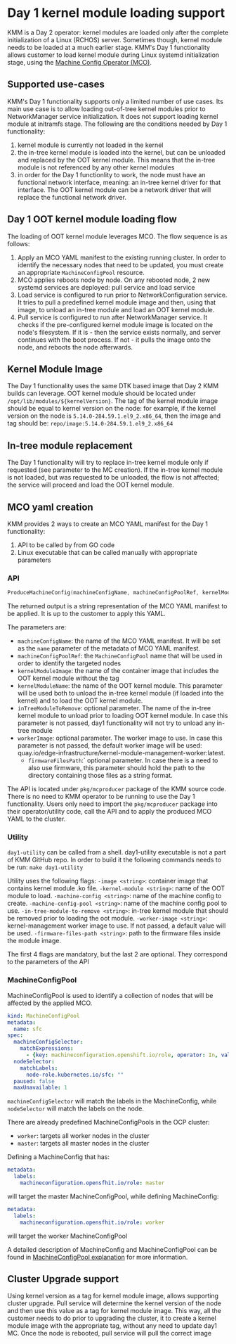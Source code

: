 # Day 1 kernel module loading support

KMM is a Day 2 operator: kernel modules are loaded only after the complete initialization of a Linux (RCHOS) server.
Sometimes though, kernel module needs to be loaded at a much earlier stage.
KMM's Day 1 functionality allows customer to load kernel module during Linux systemd initialization stage, using the [Machine Config Operator (MCO)](https://docs.openshift.com/container-platform/4.13/post_installation_configuration/machine-configuration-tasks.html).

## Supported use-cases

KMM's Day 1 functionality supports only a limited number of use cases. Its main use case is to allow loading out-of-tree kernel modules
prior to NetworkManager service initialization. It does not support loading kernel module at initramfs stage.
The following are the conditions needed by Day 1 functionality:

1. kernel module is currently not loaded in the kernel
2. the in-tree kernel module is loaded into the kernel, but can be unloaded and replaced by the OOT kernel module.
   This means that the in-tree module is not referenced by any other kernel modules
3. in order for the Day 1 functionlity to work, the node must have an functional network interface, meaning: an in-tree kernel driver for that interface.
   The OOT kernel module can be a network driver that will replace the functional network driver.

## Day 1 OOT kernel module loading flow

The loading of OOT kernel module leverages MCO. The flow sequence is as follows:

1. Apply an MCO YAML manifest to the existing running cluster. In order to identify the necessary nodes that need to be
   updated, you must create an appropriate `MachineConfigPool` resource.
2. MCO applies reboots node by node. On any rebooted node, 2 new systemd services are deployed: pull service and load service
3. Load service is configured to run prior to NetworkConfiguration service. It tries to pull a predefined kernel module image
   and then, using that image, to unload an in-tree module and load an OOT kernel module. 
4. Pull service is configured to run after NetworkManager service. It checks if the pre-configured kernel module image is located
   on the node's filesystem. If it is - then the service exists normally, and server continues with the boot process.
   If not - it pulls the image onto the node, and reboots the node afterwards.

## Kernel Module Image

The Day 1 functionality uses the same DTK based image that Day 2 KMM builds can leverage.
OOT kernel module should be located under `/opt/lib/modules/${kernelVersion}`.
The tag of the kernel module image should be equal to kernel version on the node: for example,
if the kernel version on the node is `5.14.0-284.59.1.el9_2.x86_64`, then the image and tag should be:
`repo/image:5.14.0-284.59.1.el9_2.x86_64`

## In-tree module replacement

The Day 1 functionality will try to replace in-tree kernel module only if requested (see parameter to the MC creation).
If the in-tree kernel module is not loaded, but was requested to be unloaded,  the flow is not affected;
the service will proceed and load the OOT kernel module.

## MCO yaml creation

KMM provides 2 ways to create an MCO YAML manifest for the Day 1 functionality:
1. API to be called by from GO code
2. Linux executable that can be called manually with appropriate parameters 

### API

```go
ProduceMachineConfig(machineConfigName, machineConfigPoolRef, kernelModuleImage, kernelModuleName string) (string, error)
```

The returned output is a string representation of the MCO YAML manifest to be applied.
It is up to the customer to apply this YAML.

The parameters are:

- `machineConfigName`: the name of the MCO YAML manifest. It will be set as the `name` parameter of the metadata of MCO YAML manifest.
- `machineConfigPoolRef`: the `MachineConfigPool` name that will be used in order to identify the targeted nodes
- `kernelModuleImage`: the name of the container image that includes the OOT kernel module without the tag
- `kernelModuleName`: the name of the OOT kernel module. This parameter will be used both to unload the in-tree kernel module
   (if loaded into the kernel) and to load the OOT kernel module.
- `inTreeModuleToRemove`: optional parameter. The name of the in-tree kernel module to unload prior to loading OOT kernel module.
                          In case this parameter is not passed, day1 functionality will not try to unload any in-tree
                          module
- `workerImage`: optional parameter. The worker image to use. In case this parameter is not passed, the default worker image 
                 will be used: quay.io/edge-infrastructure/kernel-module-management-worker:latest.
  - `firmwareFilesPath`:` optional parameter. In case there is a need to also use firmware,
                          this parameter should hold the path to the directory containing those files as a string format.
                                       

The API is located under `pkg/mcproducer` package of the KMM source code.
There is no need to KMM operator to be running to use the Day 1 functionality.
Users only need to import the `pkg/mcproducer` package into their operator/utility code, call the API and to apply the produced
MCO YAML to the cluster.

### Utility
`day1-utility` can be called from a shell. day1-utility executable is not a part of KMM GitHub repo.
In order to build it the following commands needs to be run:
`make day1-utility`

Utility uses the following flags:
`-image <string>`: container image that contains kernel module .ko file.
`-kernel-module <string>`: name of the OOT module to load.
`-machine-config <string>`: name of the machine config to create.
`-machine-config-pool <string>`: name of the machine config pool to use.
`-in-tree-module-to-remove <string>`: in-tree kernel module that should be removed prior to loading the oot module.
`-worker-image <string>`: kernel-management worker image to use. If not passed, a default value will be used.
`-firmware-files-path <string>`: path to the firmware files inside the module image.

The first 4 flags are mandatory, but the last 2 are optional. They correspond to the parameters of the API

### MachineConfigPool

MachineConfigPool is used to identify a collection of nodes that will be affected by the applied MCO.

```yaml
kind: MachineConfigPool
metadata:
  name: sfc
spec:
  machineConfigSelector:
    matchExpressions:
      - {key: machineconfiguration.openshift.io/role, operator: In, values: [worker, sfc]}
  nodeSelector:
    matchLabels:
      node-role.kubernetes.io/sfc: ""
  paused: false
  maxUnavailable: 1
```

`machineConfigSelector` will match the labels in the MachineConfig, while `nodeSelector` will match the labels
on the node.

There are already predefined MachineConfigPools in the OCP cluster:

- `worker`: targets all worker nodes in the cluster
- `master`: targets all master nodes in the cluster

Defining a MachineConfig that has:
```yaml
metadata:
  labels:
    machineconfiguration.opensfhit.io/role: master
```
will target the master MachineConfigPool, while defining MachineConfig:
```yaml
metadata:
  labels:
    machineconfiguration.opensfhit.io/role: worker
```
will target the worker MachineConfigPool

A detailed description of MachineConfig and MachineConfigPool can be found in [MachineConfigPool explanation](https://www.redhat.com/en/blog/openshift-container-platform-4-how-does-machine-config-pool-work) for more information.

## Cluster Upgrade support
Using kernel version as a tag for kernel module image, allows supporting cluster upgrade. Pull service will determine the kernel version of the 
node and then use this value as a tag for kernel module image. This way, all the customer needs to do prior to upgrading the cluster, it to create a kernel module image
with the appropriate tag, without any need to update day1 MC. Once the node is rebooted, pull service will pull the correct image

